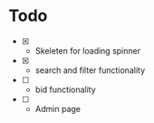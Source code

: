# Todo

- [x] - Skeleten for loading spinner
- [x] - search and filter functionality
- [ ] - bid functionality
- [ ] - Admin page
